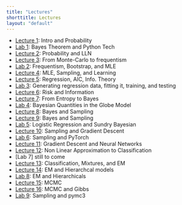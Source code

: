 ```yaml
---
title: "Lectures"
shorttitle: Lectures
layout: "default"
---
```


- [Lecture 1](lecture1.html): Intro and Probability
- [Lab 1](lab1.html): Bayes Theorem and Python Tech
- [Lecture 2](lecture2.html): Probability and LLN
- [Lecture 3](lecture3.html): From Monte-Carlo to frequentism
- [Lab 2](lab2.html): Frequentism, Bootstrap, and MLE
- [Lecture 4](lecture4.html): MLE, Sampling, and Learning
- [Lecture 5](lecture5.html): Regression, AIC, Info. Theory
- [Lab 3](lab3.html): Generating regression data, fitting it, training, and testing
- [Lecture 6](lecture6.html): Risk and Information
- [Lecture 7](lecture7.html): From Entropy to Bayes
- [Lab 4](lab4.html): Bayesian Quantities in the Globe Model
- [Lecture 8](lecture8.html): Bayes and Sampling
- [Lecture 9](lecture9.html): Bayes and Sampling
- [Lab 5](lab5.html): Logistic Regression and Sundry Bayesian
- [Lecture 10](lecture10.html): Sampling and Gradient Descent
- [Lab 6](lab6.html): Sampling and PyTorch
- [Lecture 11](lecture11.html): Gradient Descent and Neural Networks
- [Lecture 12](lecture12.html): Non Linear Approximation to Classification
- [Lab 7] still to come
- [Lecture 13](lecture13.html): Classification, Mixtures, and EM
- [Lecture 14](lecture14.html): EM and Hierarchcal models
- [Lab 8](lab8.html): EM and Hierarchicals
- [Lecture 15](lecture15.html): MCMC
- [Lecture 16](lecture16.html): MCMC and Gibbs
- [Lab 9](lab9.html): Sampling and pymc3

